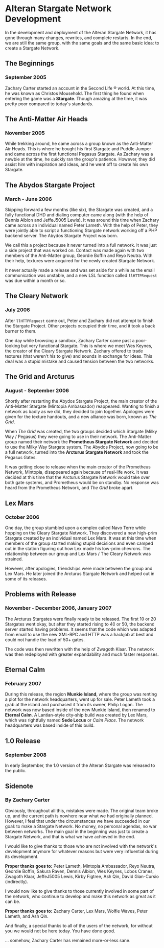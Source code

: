 # Alteran Stargate Network Development

In the development and deployment of the Alteran Stargate Network, it has gone through many changes, rewrites, and
complete restarts. In the end, we are still the same group, with the same goals and the same basic idea: to create a
Stargate Network.

## The Beginnings

### September 2005

Zachary Carter started an account in the Second Life &reg; world. At this time, he was known as Christos Mousehold. The
first thing he found when entering the game was a **Stargate**. Though amazing at the time, it was pretty poor compared
to today's standards.

## The Anti-Matter Air Heads

### November 2005

While trekking around, he came across a group known as the Anti-Matter Air Heads. This is where he bought his first
Stargate and Puddle Jumper and came across the first functional Pegasus Stargate. As Zachary was a newbie at the time,
he quickly ran the group's patience. However, they did assist him with inspiration and ideas, and he went off to create
his own Stargate.

## The Abydos Stargate Project

### March - June 2006

Skipping forward a few months (like six), the Stargate was created, and a fully functional DHD and dialing computer came
along (with the help of Dennis Albion and JeffeJ5005 Lewis). It was around this time when Zachary came across an
individual named Peter Lameth. With the help of Peter, they were jointly able to script a functioning Stargate network
working off a PHP backend server. The Abydos Stargate Project was born.

We call this a project because it never turned into a full network. It was just a side project that was worked on.
Contact was made again with two members of the Anti-Matter group, Geordie Boffin and Reyo Neutra. With their help,
textures were acquired for the newly created Stargate Network.

It never actually made a release and was set aside for a while as the email communication was unstable, and a new LSL
function called `llHTTPRequest` was due within a month or so.

## The Cleary Network

### July 2006

After `llHTTPRequest` came out, Peter and Zachary did not attempt to finish the Stargate Project. Other projects
occupied their time, and it took a back burner to them.

One day while browsing a sandbox, Zachary Carter came past a poor-looking but very functional Stargate. This is where we
meet Wes Keynes, the creator of the Cleary Stargate Network. Zachary offered to trade textures (that weren't his to
give) and sounds in exchange for ideas. This deal was a stupid mistake and caused tension between the two networks.

## The Grid and Arcturus

### August - September 2006

Shortly after restarting the Abydos Stargate Project, the main creator of the Anti-Matter Stargate (Mintopia Ambassador)
reappeared. Wanting to finish a network as badly as we did, they decided to join together. Apologies were given for the
texture handouts, and a new alliance was born, known as *The Grid*.

When *The Grid* was created, the two groups decided which Stargate (Milky Way / Pegasus) they were going to use in their
network. The Anti-Matter group named their network the **Prometheus Stargate Network** and decided to use the Milky Way
Stargate system. The Abydos Project, now going to be a full network, turned into the **Arcturus Stargate Network** and
took the Pegasus Gates.

It was getting close to release when the main creator of the Prometheus Network, Mintopia, disappeared again because of
real-life work. It was decided at this time that the Arcturus Stargate Network would take over both gate systems, and
Prometheus would be on standby. No response was heard from the Prometheus Network, and *The Grid* broke apart.

## Lex Mars

### October 2006

One day, the group stumbled upon a complex called Navo Terre while hopping on the Cleary Stargate Network. They
discovered a new high-prim Stargate created by an individual named Lex Mars. It was at this time when members of the
group started making stupid decisions and even camped out in the station figuring out how Lex made his low-prim
chevrons. The relationship between our group and Lex Mars / The Cleary Network was strained.

However, after apologies, friendships were made between the group and Lex Mars. He later joined the Arcturus Stargate
Network and helped out in some of its releases.

## Problems with Release

### November - December 2006, January 2007

The Arcturus Stargates were finally ready to be released. The first 10 or 20 Stargates went okay, but after they started
rising to 40 or 50, the backend server started having problems. It seems that the code which was adapted from email to
use the new XML-RPC and HTTP was a hackjob at best and could not handle the load of 50+ gates.

The code was then rewritten with the help of Zwagoth Klaar. The network was then redeployed with greater expandability
and much faster responses.

## Eternal Calm

### February 2007

During this release, the region **Munkie Island**, where the group was renting a plot for the network headquarters, went
up for sale. Peter Lameth took a grab at the island and purchased it from its owner, Philip Logan. The network was now
based inside of the new Munkie Island, then renamed to **Eternal Calm**. A Lantian-style city-ship build was created by
Lex Mars, which was rightfully named **Sedo Locus** or *Calm Place*. The network headquarters was based inside of this
build.

## 1.0 Release

### September 2008

In early September, the 1.0 version of the Alteran Stargate was released to the public.

## Sidenote

### By Zachary Carter

Obviously, throughout all this, mistakes were made. The original team broke up, and the current path is nowhere near
what we had originally planned. However, I feel that under the circumstances we have succeeded in our goal: to make a
Stargate Network. No money, no personal agendas, no war between networks. The main goal in the beginning was just to
create a Stargate Network, and that is what we have achieved in the end.

I would like to give thanks to those who are not involved with the network's development anymore for whatever reasons
but were very influential during its development.

**Proper thanks goes to:** Peter Lameth, Mintopia Ambassador, Reyo Neutra, Geordie Boffin, Sakura Raven, Dennis Albion,
Wes Keynes, Lobos Cranes, Zwagoth Klaar, JeffeJ5005 Lewis, Kirby Figtree, Ash Qin, David Gian-Cursio (indirectly).

I would now like to give thanks to those currently involved in some part of the network, who continue to develop and
make this network as great as it can be.

**Proper thanks goes to:** Zachary Carter, Lex Mars, Wolfie Waves, Peter Lameth, and Ash Qin.

And finally, a special thanks to all of the users of the network, for without you we would not be here today. You have
done good.

... somehow, Zachary Carter has remained more-or-less sane.

